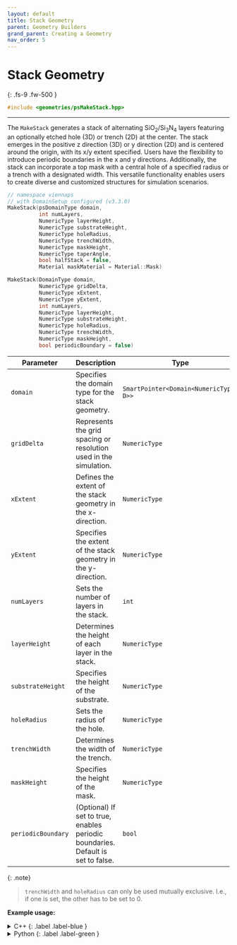 ```yaml
---
layout: default
title: Stack Geometry
parent: Geometry Builders
grand_parent: Creating a Geometry
nav_order: 5
---
```


# Stack Geometry
{: .fs-9 .fw-500 }

```c++
#include <geometries/psMakeStack.hpp>
```
---

The `MakeStack` generates a stack of alternating SiO<sub>2</sub>/Si<sub>3</sub>N<sub>4</sub> layers featuring an optionally etched hole (3D) or trench (2D) at the center. The stack emerges in the positive z direction (3D) or y direction (2D) and is centered around the origin, with its x/y extent specified. Users have the flexibility to introduce periodic boundaries in the x and y directions. Additionally, the stack can incorporate a top mask with a central hole of a specified radius or a trench with a designated width. This versatile functionality enables users to create diverse and customized structures for simulation scenarios.

```c++
// namespace viennaps
// with DomainSetup configured (v3.3.0)
MakeStack(psDomainType domain, 
          int numLayers, 
          NumericType layerHeight,
          NumericType substrateHeight, 
          NumericType holeRadius,
          NumericType trenchWidth, 
          NumericType maskHeight,
          NumericType taperAngle, 
          bool halfStack = false,
          Material maskMaterial = Material::Mask)

MakeStack(DomainType domain, 
          NumericType gridDelta,
          NumericType xExtent, 
          NumericType yExtent,
          int numLayers, 
          NumericType layerHeight,
          NumericType substrateHeight,
          NumericType holeRadius,
          NumericType trenchWidth,
          NumericType maskHeight, 
          bool periodicBoundary = false)
```

| Parameter              | Description                                                       | Type                           |
|------------------------|-------------------------------------------------------------------|--------------------------------|
| `domain`               | Specifies the domain type for the stack geometry.                   | `SmartPointer<Domain<NumericType, D>>` |
| `gridDelta`            | Represents the grid spacing or resolution used in the simulation.             | `NumericType` |
| `xExtent`              | Defines the extent of the stack geometry in the x-direction.                   | `NumericType` |
| `yExtent`              | Specifies the extent of the stack geometry in the y-direction.                 | `NumericType` |
| `numLayers`            | Sets the number of layers in the stack.                          | `int` |
| `layerHeight`          | Determines the height of each layer in the stack.                      | `NumericType` |
| `substrateHeight`      | Specifies the height of the substrate.                                 | `NumericType` |
| `holeRadius`           | Sets the radius of the hole.                                             | `NumericType` |
| `trenchWidth`          | Determines the width of the trench.                                         | `NumericType` |
| `maskHeight`           | Specifies the height of the mask.                                             | `NumericType` |
| `periodicBoundary`     | (Optional) If set to true, enables periodic boundaries. Default is set to false.        | `bool` |

{: .note}
> `trenchWidth` and `holeRadius` can only be used mutually exclusive. I.e., if one is set, the other has to be set to 0.

__Example usage:__

<details markdown="1">
<summary markdown="1">
C++
{: .label .label-blue }
</summary>
```c++
// namespace viennaps
auto domain = SmartPointer<Domain<NumericType, D>>::New();
MakeStack<NumericType, D>(domain, 0.5, 10.0, 10.0, 5, 5.0, 10., 0.0, 5.0,
                            0.0, false)
    .apply();
```
</details>

<details markdown="1">
<summary markdown="1">
Python
{: .label .label-green }
</summary>
```python
domain = vps.Domain()
vps.MakeStack(domain=domain,
              gridDelta=0.5,
              xExtent=10.0,
              yExtent=10.0,
              numLayers=5,
              layerHeight=5.0,
              substrateHeight=10.0,
              holeRadius=0.0,
              trenchWidth=5.0,
              maskHeight=0.0,
              periodicBoundary=False,
             ).apply()
```
</details>